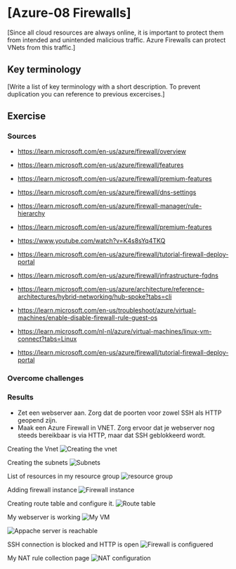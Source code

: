 # [Azure-08 Firewalls]
[Since all cloud resources are always online, it is important to protect them from intended and unintended malicious traffic. Azure Firewalls can protect VNets from this traffic.]

## Key terminology
[Write a list of key terminology with a short description. To prevent duplication you can reference to previous excercises.]

## Exercise
### Sources

- https://learn.microsoft.com/en-us/azure/firewall/overview

- https://learn.microsoft.com/en-us/azure/firewall/features

- https://learn.microsoft.com/en-us/azure/firewall/premium-features

- https://learn.microsoft.com/en-us/azure/firewall/dns-settings

- https://learn.microsoft.com/en-us/azure/firewall-manager/rule-hierarchy

- https://learn.microsoft.com/en-us/azure/firewall/premium-features

- https://www.youtube.com/watch?v=K4s8sYq4TKQ

- https://learn.microsoft.com/en-us/azure/firewall/tutorial-firewall-deploy-portal

- https://learn.microsoft.com/en-us/azure/firewall/infrastructure-fqdns

- https://learn.microsoft.com/en-us/azure/architecture/reference-architectures/hybrid-networking/hub-spoke?tabs=cli

- https://learn.microsoft.com/en-us/troubleshoot/azure/virtual-machines/enable-disable-firewall-rule-guest-os

- https://learn.microsoft.com/nl-nl/azure/virtual-machines/linux-vm-connect?tabs=Linux

- https://learn.microsoft.com/en-us/azure/firewall/tutorial-firewall-deploy-portal

### Overcome challenges


### Results
* Zet een webserver aan. Zorg dat de poorten voor zowel SSH als HTTP geopend zijn.
* Maak een Azure Firewall in VNET. Zorg ervoor dat je webserver nog steeds bereikbaar is via HTTP, maar dat SSH geblokkeerd wordt.

Creating the Vnet
![Creating the vnet](https://github.com/Techgrounds-Cloud-9/cloud-9-EhabRihawi985/blob/main/00_includes/Cloud/exercise%208.png)

Creating the subnets
![Subnets](https://github.com/Techgrounds-Cloud-9/cloud-9-EhabRihawi985/blob/main/00_includes/Cloud/exercise%208.1.png)

List of resources in my resource group
![resource group](https://github.com/Techgrounds-Cloud-9/cloud-9-EhabRihawi985/blob/main/00_includes/Cloud/exercise%208.01.png)

Adding firewall instance
![Firewall instance](https://github.com/Techgrounds-Cloud-9/cloud-9-EhabRihawi985/blob/main/00_includes/Cloud/exercise%208.02.png)

Creating route table and configure it.
![Route table](https://github.com/Techgrounds-Cloud-9/cloud-9-EhabRihawi985/blob/main/00_includes/Cloud/exercise%208.03.png)

My webserver is working
![My VM](https://github.com/Techgrounds-Cloud-9/cloud-9-EhabRihawi985/blob/main/00_includes/Cloud/exercise%208.04.png)

![Appache server is reachable](https://github.com/Techgrounds-Cloud-9/cloud-9-EhabRihawi985/blob/main/00_includes/Cloud/exercise%208.05.png)

SSH connection is blocked and HTTP is open
![Firewall is configuered](https://github.com/Techgrounds-Cloud-9/cloud-9-EhabRihawi985/blob/main/00_includes/Cloud/exercise%208.06.png)

My NAT rule collection page
![NAT configuration](https://github.com/Techgrounds-Cloud-9/cloud-9-EhabRihawi985/blob/main/00_includes/Cloud/exercise%208.07.png)
